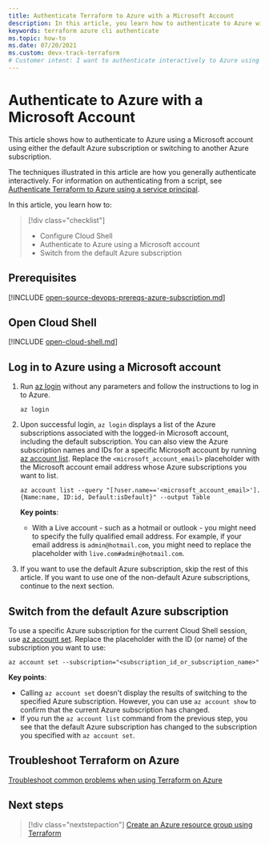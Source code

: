 ```yaml
---
title: Authenticate Terraform to Azure with a Microsoft Account
description: In this article, you learn how to authenticate to Azure with a Microsoft Account
keywords: terraform azure cli authenticate
ms.topic: how-to
ms.date: 07/20/2021
ms.custom: devx-track-terraform
# Customer intent: I want to authenticate interactively to Azure using a Microsoft account.
---
```


# Authenticate to Azure with a Microsoft Account
 
This article shows how to authenticate to Azure using a Microsoft account using either the default Azure subscription or switching to another Azure subscription.

The techniques illustrated in this article are how you generally authenticate interactively. For information on authenticating from a script, see [Authenticate Terraform to Azure using a service principal](authenticate-script.md).

In this article, you learn how to:
> [!div class="checklist"]
> * Configure Cloud Shell
> * Authenticate to Azure using a Microsoft account
> * Switch from the default Azure subscription

## Prerequisites

[!INCLUDE [open-source-devops-prereqs-azure-subscription.md](../includes/open-source-devops-prereqs-azure-subscription.md)]

## Open Cloud Shell

[!INCLUDE [open-cloud-shell.md](../includes/open-cloud-shell.md)]

## Log in to Azure using a Microsoft account

1. Run [az login](/cli/azure/account#az_login) without any parameters and follow the instructions to log in to Azure.

    ```azurecli
    az login
    ```
    
1. Upon successful login, `az login` displays a list of the Azure subscriptions associated with the logged-in Microsoft account, including the default subscription. You can also view the Azure subscription names and IDs for a specific Microsoft account by running [az account list](/cli/azure/account#az_account_list). Replace the `<microsoft_account_email>` placeholder with the Microsoft account email address whose Azure subscriptions you want to list.

    ```azurecli
    az account list --query "[?user.name=='<microsoft_account_email>'].{Name:name, ID:id, Default:isDefault}" --output Table
    ```

    **Key points**:

    - With a Live account - such as a hotmail or outlook - you might need to specify the fully qualified email address. For example, if your email address is `admin@hotmail.com`, you might need to replace the placeholder with `live.com#admin@hotmail.com`.

1.  If you want to use the default Azure subscription, skip the rest of this article. If you want to use one of the non-default Azure subscriptions, continue to the next section.

## Switch from the default Azure subscription

To use a specific Azure subscription for the current Cloud Shell session, use [az account set](/cli/azure/account#az_account_set). Replace the placeholder with the ID (or name) of the subscription you want to use:

```azurecli
az account set --subscription="<subscription_id_or_subscription_name>"
```

**Key points**:

- Calling `az account set` doesn't display the results of switching to the specified Azure subscription. However, you can use `az account show` to confirm that the current Azure subscription has changed.
- If you run the `az account list` command from the previous step, you see that the default Azure subscription has changed to the subscription you specified with `az account set`.

## Troubleshoot Terraform on Azure

[Troubleshoot common problems when using Terraform on Azure](troubleshoot.md)

## Next steps

> [!div class="nextstepaction"]
> [Create an Azure resource group using Terraform](create-resource-group.md)